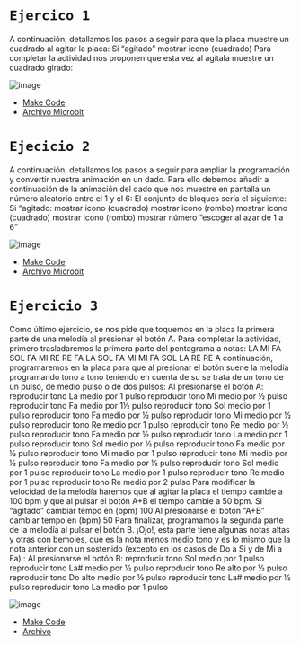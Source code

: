 # `Ejercico 1`

A continuación, detallamos los pasos a seguir para que la placa muestre un
cuadrado al agitar la placa:
Si “agitado”
 mostrar icono (cuadrado)
Para completar la actividad nos proponen que esta vez al agítala muestre un
cuadrado girado:

![image](https://user-images.githubusercontent.com/114906861/205583122-6854baab-d6a5-40d5-a8ef-287ec9f3e0d1.png)
- [Make Code](https://makecode.microbit.org/#editor)
- [Archivo Microbit](https://github.com/LarryWestbrook/Microbit/blob/main/microbit-modulos%20(1).hex)

# `Ejecicio 2` 

A continuación, detallamos los pasos a seguir para ampliar la programación y
convertir nuestra animación en un dado.
Para ello debemos añadir a continuación de la animación del dado que nos
muestre en pantalla un número aleatorio entre el 1 y el 6:
El conjunto de bloques sería el siguiente:
Si “agitado:
mostrar icono (cuadrado)
mostrar icono (rombo)
mostrar icono (cuadrado)
mostrar icono (rombo)
mostrar número “escoger al azar de 1 a 6”

![image](https://user-images.githubusercontent.com/114906861/205584621-56510682-3e73-4f8b-a997-d322a9a9f063.png)
- [Make Code](https://makecode.microbit.org/#editor)
- [Archivo Microbit](https://github.com/LarryWestbrook/Microbit/blob/main/microbit-modulos%20(2).hex)


# `Ejercicio 3`

Como último ejercicio, se nos pide que toquemos en la placa la primera parte de
una melodía al presionar el botón A.
Para completar la actividad, primero trasladaremos la primera parte del
pentagrama a notas:
LA MI FA SOL FA MI RE RE FA LA SOL FA MI MI FA SOL LA RE RE
A continuación, programaremos en la placa para que al presionar el botón suene
la melodía programando tono a tono teniendo en cuenta de su se trata de un tono
de un pulso, de medio pulso o de dos pulsos:
Al presionarse el botón A:
reproducir tono La medio por 1 pulso
reproducir tono Mi medio por ½ pulso
reproducir tono Fa medio por 1½ pulso
reproducir tono Sol medio por 1 pulso
reproducir tono Fa medio por ½ pulso
reproducir tono Mi medio por ½ pulso
reproducir tono Re medio por 1 pulso
reproducir tono Re medio por ½ pulso
reproducir tono Fa medio por ½ pulso
reproducir tono La medio por 1 pulso
reproducir tono Sol medio por ½ pulso
reproducir tono Fa medio por ½ pulso
reproducir tono Mi medio por 1 pulso
reproducir tono Mi medio por ½ pulso
reproducir tono Fa medio por ½ pulso
reproducir tono Sol medio por 1 pulso
reproducir tono La medio por 1 pulso
reproducir tono Re medio por 1 pulso
reproducir tono Re medio por 2 pulso
Para modificar la velocidad de la melodía haremos que al agitar la placa el tiempo
cambie a 100 bpm y que al pulsar el botón A+B el tiempo cambie a 50 bpm.
Si “agitado”
cambiar tempo en (bpm) 100
Al presionarse el botón “A+B”
cambiar tempo en (bpm) 50
Para finalizar, programamos la segunda parte de la melodía al pulsar el botón B.
¡Ojo!, esta parte tiene algunas notas altas y otras con bemoles, que es la nota
menos medio tono y es lo mismo que la nota anterior con un sostenido (excepto
en los casos de Do a Si y de Mi a Fa) :
Al presionarse el botón B:
reproducir tono Sol medio por 1 pulso
reproducir tono La# medio por ½ pulso
reproducir tono Re alto por ½ pulso
reproducir tono Do alto medio por ½ pulso
reproducir tono La# medio por ½ pulso 
reproducir tono La medio por 1 pulso

![image](https://user-images.githubusercontent.com/114906861/205589940-2a2c6d44-4e01-4320-b590-0518caa13cc8.png)
- [Make Code](https://makecode.microbit.org/#editor)
- [Archivo](https://github.com/LarryWestbrook/Microbit/blob/main/microbit-modulos%20(3).hex)
